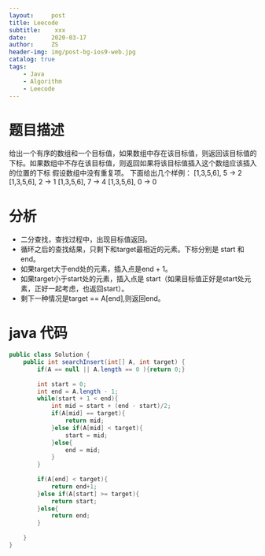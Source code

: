 ```yaml
---
layout:     post
title: Leecode
subtitle:    xxx
date:       2020-03-17
author:     ZS
header-img: img/post-bg-ios9-web.jpg
catalog: true
tags: 
    - Java
    - Algorithm
    - Leecode
---
```


# 题目描述
给出一个有序的数组和一个目标值，如果数组中存在该目标值，则返回该目标值的下标。如果数组中不存在该目标值，则返回如果将该目标值插入这个数组应该插入的位置的下标
假设数组中没有重复项。
下面给出几个样例：
[1,3,5,6], 5 → 2
[1,3,5,6], 2 → 1
[1,3,5,6], 7 → 4
[1,3,5,6], 0 → 0

# 分析
* 二分查找，查找过程中，出现目标值返回。
* 循环之后的查找结果，只剩下和target最相近的元素。下标分别是 start 和 end。
* 如果target大于end处的元素，插入点是end + 1。
* 如果target小于start处的元素，插入点是 start（如果目标值正好是start处元素，正好一起考虑，也返回start）。
* 剩下一种情况是target == A[end],则返回end。
# java 代码
```java
public class Solution {
    public int searchInsert(int[] A, int target) {
        if(A == null || A.length == 0 ){return 0;}
        
        int start = 0;
        int end = A.length - 1;
        while(start + 1 < end){
            int mid = start + (end - start)/2;
            if(A[mid] == target){
                return mid;
            }else if(A[mid] < target){
                start = mid;
            }else{
                end = mid;
            }
        }
        
        if(A[end] < target){
            return end+1;
        }else if(A[start] >= target){
            return start;
        }else{
            return end;
        }
        
    }
}
```